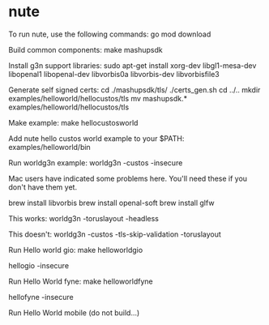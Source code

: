# nute

To run nute, use the following commands:
go mod download

Build common components:
make mashupsdk

Install g3n support libraries:
sudo apt-get install xorg-dev libgl1-mesa-dev libopenal1 libopenal-dev libvorbis0a libvorbis-dev libvorbisfile3

Generate self signed certs:
cd ./mashupsdk/tls/
./certs_gen.sh
cd ../..
mkdir examples/helloworld/hellocustos/tls
mv mashupsdk.* examples/helloworld/hellocustos/tls

Make example:
make hellocustosworld

Add nute hello custos world example to your $PATH:
examples/helloworld/bin

Run worldg3n example:
worldg3n -custos -insecure

Mac users have indicated some problems here.  You'll need these if you don't have them yet.

brew install libvorbis 
brew install openal-soft
brew install glfw

This works:
worldg3n -toruslayout -headless

This doesn't:
worldg3n -custos -tls-skip-validation -toruslayout

Run Hello world gio:
make helloworldgio

hellogio -insecure

Run Hello World fyne:
make helloworldfyne

hellofyne -insecure

Run Hello World mobile (do not build...)
